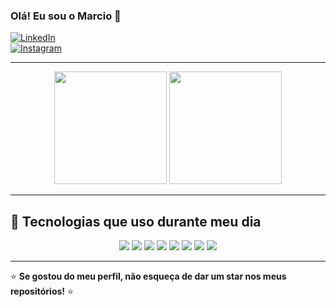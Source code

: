 ### Olá! Eu sou o Marcio 👋  

[![LinkedIn](https://img.shields.io/badge/LinkedIn-0077B5?style=for-the-badge&logo=linkedin&logoColor=white)](https://www.linkedin.com/in/marciijunior)  
[![Instagram](https://img.shields.io/badge/Instagram-E4405F?style=for-the-badge&logo=instagram&logoColor=white)](https://www.instagram.com/marciijunior/)  

---

<p align="center">
  <img height="180em" src="https://github-readme-stats.vercel.app/api?username=marciijunior&show_icons=true&theme=onedark"/>
  <img height="180em" src="https://github-readme-stats.vercel.app/api/top-langs/?username=marciijunior&layout=donut&theme=onedark"/>
</p>  

---

## 🚀 Tecnologias que uso durante meu dia  

<p align="center">
  <img src="https://img.shields.io/badge/Java-007396?style=for-the-badge&logo=java&logoColor=white"/>
  <img src="https://img.shields.io/badge/JavaScript-F7DF1E?style=for-the-badge&logo=javascript&logoColor=black"/>
  <img src="https://img.shields.io/badge/Python-3776AB?style=for-the-badge&logo=python&logoColor=white"/>
  <img src="https://img.shields.io/badge/React-20232A?style=for-the-badge&logo=react&logoColor=61DAFB"/>
  <img src="https://img.shields.io/badge/Frameworks-FF5733?style=for-the-badge&logo=codeigniter&logoColor=white"/>
  <img src="https://img.shields.io/badge/HTML5-E34F26?style=for-the-badge&logo=html5&logoColor=white"/>
  <img src="https://img.shields.io/badge/CSS3-1572B6?style=for-the-badge&logo=css3&logoColor=white"/>
  <img src="https://img.shields.io/badge/Git-F05032?style=for-the-badge&logo=git&logoColor=white"/>
</p>

---

⭐ **Se gostou do meu perfil, não esqueça de dar um star nos meus repositórios!** ⭐  
